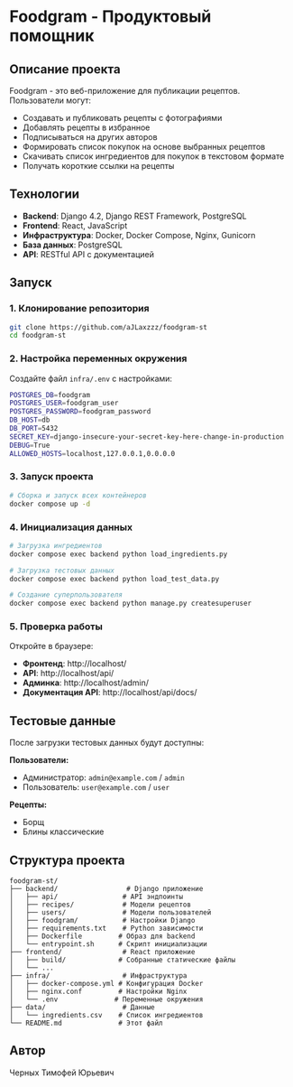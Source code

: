 # Foodgram - Продуктовый помощник

## Описание проекта

Foodgram - это веб-приложение для публикации рецептов. Пользователи могут:
- Создавать и публиковать рецепты с фотографиями
- Добавлять рецепты в избранное
- Подписываться на других авторов
- Формировать список покупок на основе выбранных рецептов
- Скачивать список ингредиентов для покупок в текстовом формате
- Получать короткие ссылки на рецепты

## Технологии

- **Backend**: Django 4.2, Django REST Framework, PostgreSQL
- **Frontend**: React, JavaScript
- **Инфраструктура**: Docker, Docker Compose, Nginx, Gunicorn
- **База данных**: PostgreSQL
- **API**: RESTful API с документацией

## Запуск

### 1. Клонирование репозитория
```bash
git clone https://github.com/aJLaxzzz/foodgram-st
cd foodgram-st
```

### 2. Настройка переменных окружения
Создайте файл `infra/.env` с настройками:
```bash
POSTGRES_DB=foodgram
POSTGRES_USER=foodgram_user
POSTGRES_PASSWORD=foodgram_password
DB_HOST=db
DB_PORT=5432
SECRET_KEY=django-insecure-your-secret-key-here-change-in-production
DEBUG=True
ALLOWED_HOSTS=localhost,127.0.0.1,0.0.0.0

```

### 3. Запуск проекта
```bash
# Сборка и запуск всех контейнеров
docker compose up -d
```

### 4. Инициализация данных
```bash
# Загрузка ингредиентов 
docker compose exec backend python load_ingredients.py

# Загрузка тестовых данных 
docker compose exec backend python load_test_data.py

# Создание суперпользователя
docker compose exec backend python manage.py createsuperuser


```

### 5. Проверка работы
Откройте в браузере:
- **Фронтенд**: http://localhost/
- **API**: http://localhost/api/
- **Админка**: http://localhost/admin/
- **Документация API**: http://localhost/api/docs/

## Тестовые данные

После загрузки тестовых данных будут доступны:

**Пользователи:**
- Администратор: `admin@example.com` / `admin` 
- Пользователь: `user@example.com` / `user` 

**Рецепты:**
- Борщ
- Блины классические

## Структура проекта

```
foodgram-st/
├── backend/                 # Django приложение
│   ├── api/                # API эндпоинты
│   ├── recipes/            # Модели рецептов
│   ├── users/              # Модели пользователей
│   ├── foodgram/           # Настройки Django
│   ├── requirements.txt    # Python зависимости
│   ├── Dockerfile         # Образ для backend
│   └── entrypoint.sh      # Скрипт инициализации
├── frontend/               # React приложение
│   ├── build/             # Собранные статические файлы
│   └── ...
├── infra/                  # Инфраструктура
│   ├── docker-compose.yml # Конфигурация Docker
│   ├── nginx.conf         # Настройки Nginx
│   └── .env              # Переменные окружения
├── data/                   # Данные
│   └── ingredients.csv    # Список ингредиентов
└── README.md              # Этот файл
```



## Автор

Черных Тимофей Юрьевич

